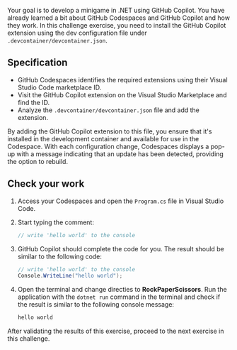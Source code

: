 Your goal is to develop a minigame in .NET using GitHub Copilot. You have already learned a bit about GitHub Codespaces and GitHub Copilot and how they work. In this challenge exercise, you need to install the GitHub Copilot extension using the dev configuration file under `.devcontainer/devcontainer.json`.

## Specification

- GitHub Codespaces identifies the required extensions using their Visual Studio Code marketplace ID.
- Visit the GitHub Copilot extension on the Visual Studio Marketplace and find the ID.
- Analyze the `.devcontainer/devcontainer.json` file and add the extension.

By adding the GitHub Copilot extension to this file, you ensure that it's installed in the development container and available for use in the Codespace. With each configuration change, Codespaces displays a pop-up with a message indicating that an update has been detected, providing the option to rebuild.

## Check your work

1. Access your Codespaces and open the `Program.cs` file in Visual Studio Code.
2. Start typing the comment:

    ```csharp
    // write 'hello world' to the console
    ```

3. GitHub Copilot should complete the code for you. The result should be similar to the following code:

    ```csharp
    // write 'hello world' to the console
    Console.WriteLine("hello world");
    ```

4. Open the terminal and change directies to **RockPaperScissors**. Run the application with the `dotnet run` command in the terminal and check if the result is similar to the following console message:

    ```bash
    hello world
    ```

After validating the results of this exercise, proceed to the next exercise in this challenge.
